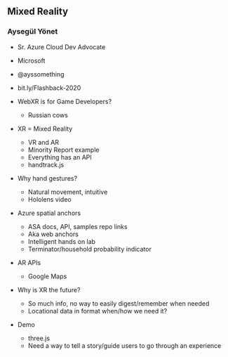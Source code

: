 ## Mixed Reality
### Aysegül Yönet

- Sr. Azure Cloud Dev Advocate
- Microsoft
- @ayssomething
- bit.ly/Flashback-2020

- WebXR is for Game Developers?
  - Russian cows
- XR = Mixed Reality
  - VR and AR
  - Minority Report example
  - Everything has an API
  - handtrack.js
- Why hand gestures?
  - Natural movement, intuitive
  - Hololens video
- Azure spatial anchors
  - ASA docs, API, samples repo links
  - Aka web anchors
  - Intelligent hands on lab
  - Terminator/household probability indicator
- AR APIs
  - Google Maps
- Why is XR the future?
  - So much info, no way to easily digest/remember when needed
  - Locational data in format when/how we need it?
- Demo
  - three.js
  - Need a way to tell a story/guide users to go through an experience